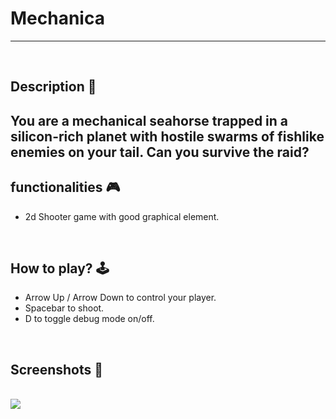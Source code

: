# **Mechanica** 

---

<br>

## **Description 📃**
<!-- add your game description here  -->
You are a mechanical seahorse trapped in a silicon-rich planet with hostile swarms of fishlike enemies on your tail. Can you survive the raid?
- 

## **functionalities 🎮**
<!-- add functionalities over here -->
- 2d Shooter game with good graphical element.
<br>

## **How to play? 🕹️**
<!-- add the steps how to play games -->
- Arrow Up / Arrow Down to control your player.
- Spacebar to shoot.
- D to toggle debug mode on/off.

<br>

## **Screenshots 📸**

<br>
<!-- add your screenshots like this -->
<!-- ![image](url) -->
<img src="https://github.com/Winter262005/GameZone/blob/main/Games/Mechanica/Mechanica.png">
